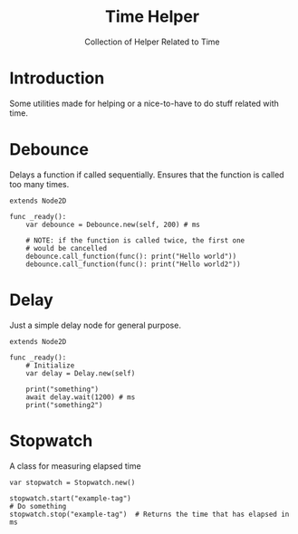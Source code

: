 <p align="center">
    <h1 align="center">Time Helper</h1>
    <p align="center">Collection of Helper Related to Time</p>
</p>

# Introduction

Some utilities made for helping or a nice-to-have to do stuff related with time.

# Debounce

Delays a function if called sequentially. Ensures that the function is called too many times.

```gdscript
extends Node2D

func _ready():
    var debounce = Debounce.new(self, 200) # ms

    # NOTE: if the function is called twice, the first one
    # would be cancelled
    debounce.call_function(func(): print("Hello world"))
    debounce.call_function(func(): print("Hello world2"))
```

# Delay

Just a simple delay node for general purpose.

```gdscript
extends Node2D

func _ready():
    # Initialize
    var delay = Delay.new(self)

    print("something")
    await delay.wait(1200) # ms
    print("something2")
```

# Stopwatch

A class for measuring elapsed time

```gdscript
var stopwatch = Stopwatch.new()

stopwatch.start("example-tag")
# Do something
stopwatch.stop("example-tag")  # Returns the time that has elapsed in ms
```

